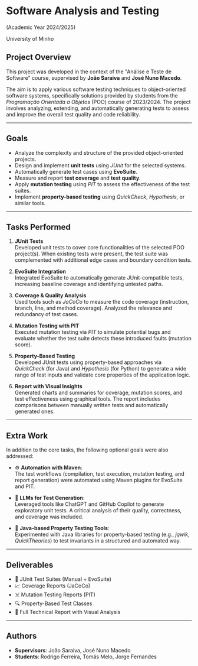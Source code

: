 # Software Analysis and Testing

(Academic Year 2024/2025)

University of Minho

## Project Overview

This project was developed in the context of the "Análise e Teste de Software" course, supervised by **João Saraiva** and **José Nuno Macedo**.

The aim is to apply various software testing techniques to object-oriented software systems, specifically solutions provided by students from the *Programação Orientada a Objetos* (POO) course of 2023/2024. The project involves analyzing, extending, and automatically generating tests to assess and improve the overall test quality and code reliability.

---

## Goals

- Analyze the complexity and structure of the provided object-oriented projects.
- Design and implement **unit tests** using *JUnit* for the selected systems.
- Automatically generate test cases using **EvoSuite**.
- Measure and report **test coverage** and **test quality**.
- Apply **mutation testing** using *PIT* to assess the effectiveness of the test suites.
- Implement **property-based testing** using *QuickCheck*, *Hypothesis*, or similar tools.

---

## Tasks Performed

1.  **JUnit Tests**  
   Developed unit tests to cover core functionalities of the selected POO project(s). When existing tests were present, the test suite was complemented with additional edge cases and boundary condition tests.

2.  **EvoSuite Integration**  
   Integrated EvoSuite to automatically generate JUnit-compatible tests, increasing baseline coverage and identifying untested paths.

3.  **Coverage & Quality Analysis**  
   Used tools such as *JaCoCo* to measure the code coverage (instruction, branch, line, and method coverage). Analyzed the relevance and redundancy of test cases.

4.  **Mutation Testing with PIT**  
   Executed mutation testing via *PIT* to simulate potential bugs and evaluate whether the test suite detects these introduced faults (mutation score).

5.  **Property-Based Testing**  
   Developed JUnit tests using property-based approaches via *QuickCheck* (for Java) and *Hypothesis* (for Python) to generate a wide range of test inputs and validate core properties of the application logic.

6.  **Report with Visual Insights**  
   Generated charts and summaries for coverage, mutation scores, and test effectiveness using graphical tools. The report includes comparisons between manually written tests and automatically generated ones.

---

## Extra Work

In addition to the core tasks, the following optional goals were also addressed:

- ⚙️ **Automation with Maven**:  
  The test workflows (compilation, test execution, mutation testing, and report generation) were automated using Maven plugins for EvoSuite and PIT.

- 🤖 **LLMs for Test Generation**:  
  Leveraged tools like ChatGPT and GitHub Copilot to generate exploratory unit tests. A critical analysis of their quality, correctness, and coverage was included.

- 🧪 **Java-based Property Testing Tools**:  
  Experimented with Java libraries for property-based testing (e.g., *jqwik*, *QuickTheories*) to test invariants in a structured and automated way.



---

## Deliverables

- 📂 JUnit Test Suites (Manual + EvoSuite)
- 📈 Coverage Reports (JaCoCo)
- ☠️ Mutation Testing Reports (PIT)
- 🔍 Property-Based Test Classes
- 📝 Full Technical Report with Visual Analysis

---

## Authors

- **Supervisors**: João Saraiva, José Nuno Macedo  
- **Students**: Rodrigo Ferreira, Tomás Melo, Jorge Fernandes